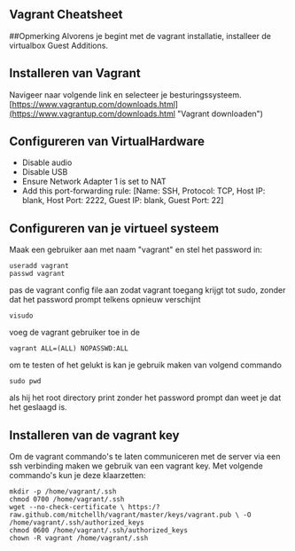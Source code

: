 Vagrant Cheatsheet 
------
##Opmerking
Alvorens je begint met de vagrant installatie, installeer de virtualbox Guest Additions.

Installeren van Vagrant
------
Navigeer naar volgende link en selecteer je besturingssysteem.
[https://www.vagrantup.com/downloads.html](https://www.vagrantup.com/downloads.html "Vagrant downloaden")


Configureren van VirtualHardware
----
* Disable audio
* Disable USB
* Ensure Network Adapter 1 is set to NAT
* Add this port-forwarding rule: [Name: SSH, Protocol: TCP, Host IP: blank, Host Port: 2222, Guest IP: blank, Guest Port: 22]

Configureren van je virtueel systeem
----
Maak een gebruiker aan met naam "vagrant" en stel het password in: 
	
	useradd vagrant
	passwd vagrant 

pas de vagrant config file aan zodat vagrant toegang krijgt tot sudo, zonder dat het password prompt telkens opnieuw verschijnt

	visudo

voeg de vagrant gebruiker toe in de 

	vagrant ALL=(ALL) NOPASSWD:ALL

om te testen of het gelukt is kan je gebruik maken van volgend commando
	
	sudo pwd

als hij het root directory print zonder het password prompt dan weet je dat het geslaagd is.


Installeren van de vagrant key
-----------

Om de vagrant commando's te laten communiceren met de server via een ssh verbinding maken we gebruik van een vagrant key. Met volgende commando's kun je deze klaarzetten:

	mkdir -p /home/vagrant/.ssh
	chmod 0700 /home/vagrant/.ssh
	wget --no-check-certificate \ https:/?raw.github.com/mitchellh/vagrant/master/keys/vagrant.pub \ -O /home/vagrant/.ssh/authorized_keys
	chmod 0600 /home/vagrant/.ssh/authorized_keys
	chown -R vagrant /home/vagrant/.ssh
